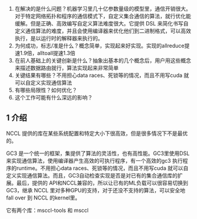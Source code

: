 1. 在解决的是什么问题？机器学习里几十亿参数量级的模型里，通信开销很大。对于特定网络拓扑和程序的通信模式下，自定义集合通信的算法，就行优化能缓解。但是正确、高效编写自定义算法难度很大。它提供 DSL 来简化书写自定义通信算法的难度，并且会使用编译器来优化他们到二进制格式，可以高效执行，是以运行时的解释器来执行的。
2. 为何成功，标志/准是什么？概念简单，实现起来好实现。实现的allreduce提速1.9倍，alltoall提速1.3倍
3. 在前人基础上的关键创新是什么？抽象出基本的几个概念后，用户用这些概念来描述数据路由就行，算法实现起来非常简单
4. 关键结果有哪些？不用担心data races、死锁等的情况，而且不用写cuda 就可以自定义实现通信算法
5. 有哪些局限性？如何优化？
6. 这个工作可能有什么深远的影响？



## 1 介绍

NCCL 提供的库在某些系统配置和特定大小下很高效，但是很多情况下不是最优的。

GC3 是一个统一的框架，集提供了算法的灵活性，也有高性能。GC3里使用DSL来实现通信算法，使用编译器产生高效的可执行程序，有一个高效的gc3 执行程序的runtime。不用担心data races、死锁等的情况，而且不用写cuda 就可以自定义实现通信算法。而且，GC3自动检查实现是否是对已有的集合通信库的扩展。最后，提供的 API和NCCL兼容的，所以让已有的ML负载可以很容易切换到GC3，继承 NCCL 里对多种GPU的支持，对于还没不支持的算法，可以安全地 fall over 到 NCCL 的kernel里。

它有两个库：msccl-tools 和 msccl



